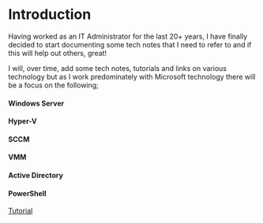 # Introduction
Having worked as an IT Administrator for the last 20+ years, I have finally decided to start documenting some tech notes that I need to refer to and if this will help out others, great!

I will, over time, add some tech notes, tutorials and links on various technology but as I work predominately with Microsoft technology there will be a focus on the following;

#### Windows Server

#### Hyper-V

#### SCCM

#### VMM

#### Active Directory

#### PowerShell

[Tutorial](.\docs\powershell\powershelltutorial.md)
